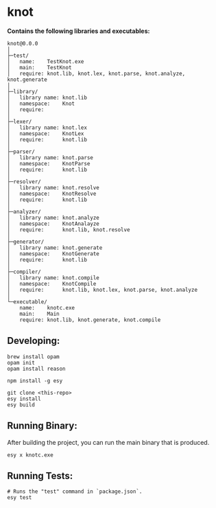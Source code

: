 # knot

**Contains the following libraries and executables:**

```
knot@0.0.0
│
├─test/
│   name:    TestKnot.exe
│   main:    TestKnot
│   require: knot.lib, knot.lex, knot.parse, knot.analyze, knot.generate
│
├─library/
│   library name: knot.lib
│   namespace:    Knot
│   require:
│
├─lexer/
│   library name: knot.lex
│   namespace:    KnotLex
│   require:      knot.lib
│
├─parser/
│   library name: knot.parse
│   namespace:    KnotParse
│   require:      knot.lib
│
├─resolver/
│   library name: knot.resolve
│   namespace:    KnotResolve
│   require:      knot.lib
│
├─analyzer/
│   library name: knot.analyze
│   namespace:    KnotAnalayze
│   require:      knot.lib, knot.resolve
│
├─generator/
│   library name: knot.generate
│   namespace:    KnotGenerate
│   require:      knot.lib
│
├─compiler/
│   library name: knot.compile
│   namespace:    KnotCompile
│   require:      knot.lib, knot.lex, knot.parse, knot.analyze
│
└─executable/
    name:    knotc.exe
    main:    Main
    require: knot.lib, knot.generate, knot.compile
```

## Developing:

```
brew install opam
opam init
opam install reason

npm install -g esy

git clone <this-repo>
esy install
esy build
```

## Running Binary:

After building the project, you can run the main binary that is produced.

```
esy x knotc.exe
```

## Running Tests:

```
# Runs the "test" command in `package.json`.
esy test
```
